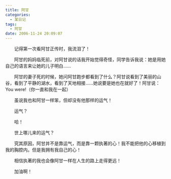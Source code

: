 ```yaml
---
title: 阿甘
categories:
  - 某日记
tags:
  - 阿甘
date: 2006-11-24 20:09:07
---
```


&emsp;&emsp;记得第一次看阿甘正传时，我流泪了！

&emsp;&emsp;阿甘的妈妈临死前，对阿甘说的话我开始觉得奇怪，同学告诉我说：她是用她自己的语言来让她的儿子明白……

&emsp;&emsp;阿甘的妻子死的时候，她问阿甘跑步都看到了什么？阿甘说看到了美丽的山谷，看到了平静的湖水，看到了天地相接……她说要是她也在就好了！阿甘说：You were!（你一直和我在一起）

&emsp;&emsp;虽说我也和阿甘一样笨，但却没有他那样的运气！

&emsp;&emsp;运气？

&emsp;&emsp;哈！

&emsp;&emsp;世上哪儿来的运气？

&emsp;&emsp;究其原因，阿甘并不是靠运气，而是靠一颗执著的心！我不能把他的心移植到我的胸腔内。但是我拥有我自己的心！

&emsp;&emsp;相信执著的我也会像阿甘一样在人生的路上走得更远！

&emsp;&emsp;加油啊！

